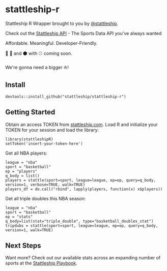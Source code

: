 # stattleship-r

Stattleship R Wrapper brought to you by [@stattleship](https://twitter.com/stattleship).

Check out the [Stattleship API](https://www.stattleship.com) - The Sports Data API you've always wanted

Affordable. Meaningful. Developer-Friendly.

:football: :basketball: and :black_circle: with :baseball: coming soon. 

We're gonna need a bigger :boat:!

## Install
`devtools::install_github("stattleship/stattleship-r")`

## Getting Started
Obtain an access TOKEN from [stattleship.com](www.stattleship.com). Load R and initialize your TOKEN for your session and load the library:

```
library(stattleshipR)
setToken('insert-your-token-here')
```

Get all NBA players:

```
league = "nba"
sport = "basketball"
ep = "players"
q_body = list()
players = stattle(sport=sport, league=league, ep=ep, query=q_body, version=1, verbose=TRUE, walk=TRUE)
players_df = do.call("rbind", lapply(players, function(x) x$players))
```

Get all triple doubles this NBA season:

```
league = "nba"
sport = "basketball"
ep = "stats"
q_body=list(stat="triple_double", type="basketball_doubles_stat")
tripdubs = stattle(sport=sport, league=league, ep=ep, query=q_body, version=1, walk=TRUE)
```

## Next Steps
Want more? Check out our available stats across an expanding number of sports at the [Stattleship Playbook](http://playbook.stattleship.com/).
